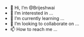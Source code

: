 - 👋 Hi, I’m @Brijeshwai
- 👀 I’m interested in ...
- 🌱 I’m currently learning ...
- 💞️ I’m looking to collaborate on ...
- 📫 How to reach me ...

<!---
Brijeshwai/Brijeshwai is a ✨ special ✨ repository because its `README.md` (this file) appears on your GitHub profile.
You can click the Preview link to take a look at your changes.
--->
